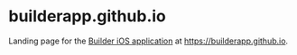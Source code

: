# builderapp.github.io

Landing page for the [Builder iOS application](https://apps.apple.com/us/app/builder-bitrise-unofficial/id1393971201?ls=1&amp;mt=8) at https://builderapp.github.io.
